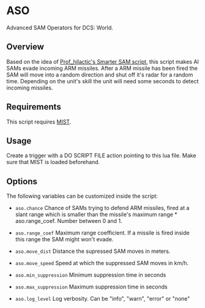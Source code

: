 # ASO
Advanced SAM Operators for DCS: World.

## Overview
Based on the idea of [Prof_hilactic's Smarter SAM script](http://forums.eagle.ru/showthread.php?t=115939), this script makes AI SAMs evade incoming ARM missiles. After a ARM missile has been fired the SAM will move into a random direction and shut off it's radar for a random time. Depending on the unit's skill the unit will need some seconds to detect incoming missiles.

## Requirements
This script requires [MIST](https://github.com/mrSkortch/MissionScriptingTools).

## Usage
Create a trigger with a DO SCRIPT FILE action pointing to this lua file. Make sure that MIST is loaded beforehand.

## Options
The following variables can be customized inside the script:

* ``aso.chance`` Chance of SAMs trying to defend ARM missiles, fired at a slant range which is smaller than
the missile's maximum range * aso.range_coef. Number between 0 and 1.

* ``aso.range_coef`` Maximum range coefficient. If a missile is fired inside this range the SAM might won't evade.

* ``aso.move_dist`` Distance the supressed SAM moves in meters.

* ``aso.move_speed`` Speed at which the suppressed SAM moves in km/h.

* ``aso.min_suppression`` Minimum suppression time in seconds

* ``aso.max_suppression`` Maximum suppression time in seconds

* ``aso.log_level`` Log verbosity. Can be "info", "warn", "error" or "none"


